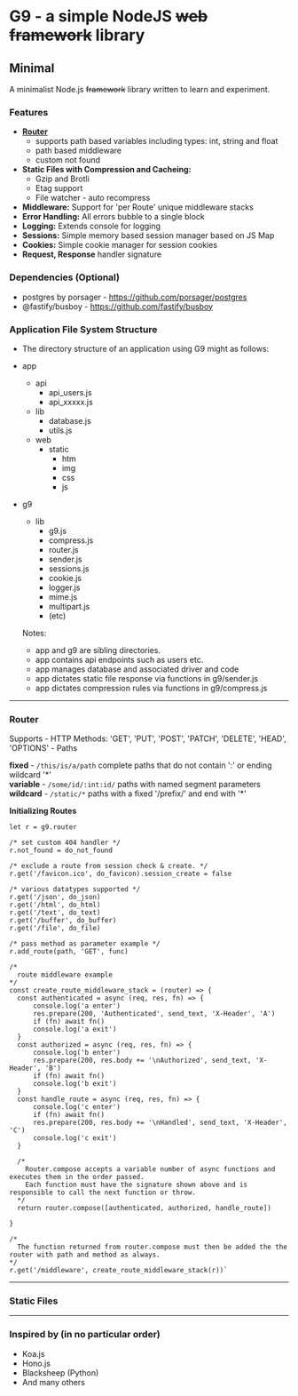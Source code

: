 # G9 - a simple NodeJS ~~web framework~~ library #

## Minimal ##

A minimalist Node.js ~~framework~~ library written to learn and experiment.  

### Features ###
- **[Router](#Router)** 
  - supports path based variables including types: int, string and float
  - path based middleware
  - custom not found
- **Static Files with Compression and Cacheing:**
  - Gzip and Brotli 
  - Etag support 
  - File watcher - auto recompress 
- **Middleware:** Support for 'per Route' unique middleware stacks
- **Error Handling:** All errors bubble to a single block
- **Logging:** Extends console for logging 
- **Sessions:** Simple memory based session manager based on JS Map
- **Cookies:** Simple cookie manager for session cookies
- **Request, Response** handler signature

### Dependencies (Optional) ### 
- postgres by porsager - https://github.com/porsager/postgres
- @fastify/busboy - https://github.com/fastify/busboy

### Application File System Structure ###
- The directory structure of an application using G9 might as follows:

- app
  - api
    - api_users.js
    - api_xxxxx.js
  - lib
    - database.js
    - utils.js
  - web
    - static
      - htm
      - img
      - css
      - js
- g9
  - lib
    - g9.js
    - compress.js
    - router.js
    - sender.js
    - sessions.js
    - cookie.js
    - logger.js
    - mime.js
    - multipart.js
    - (etc)

  Notes:
  - app and g9 are sibling directories.
  - app contains api endpoints such as users etc.
  - app manages database and associated driver and code
  - app dictates static file response via functions in g9/sender.js
  - app dictates compression rules via functions in g9/compress.js

---

 ### Router ###
  Supports 
    - HTTP Methods: 'GET', 'PUT', 'POST', 'PATCH', 'DELETE', 'HEAD', 'OPTIONS'
    - Paths
    
  **fixed** - `/this/is/a/path` complete paths that do not contain '\:' or ending wildcard '\*'  
  **variable** - `/some/id/:int:id/` paths with named segment parameters  
  **wildcard** - `/static/*` paths with a fixed '/prefix/' and end with '\*' 
      
  **Initializing Routes**
  
    let r = g9.router

    /* set custom 404 handler */
    r.not_found = do_not_found  

    /* exclude a route from session check & create. */
    r.get('/favicon.ico', do_favicon).session_create = false  

    /* various datatypes supported */
    r.get('/json', do_json)
    r.get('/html', do_html)
    r.get('/text', do_text)
    r.get('/buffer', do_buffer)
    r.get('/file', do_file)

    /* pass method as parameter example */
    r.add_route(path, 'GET', func)
    
    /* 
      route middleware example 
    */
    const create_route_middleware_stack = (router) => {
      const authenticated = async (req, res, fn) => {
          console.log('a enter')
          res.prepare(200, 'Authenticated', send_text, 'X-Header', 'A')
          if (fn) await fn()
          console.log('a exit')
      }
      const authorized = async (req, res, fn) => {
          console.log('b enter')
          res.prepare(200, res.body += '\nAuthorized', send_text, 'X-Header', 'B')
          if (fn) await fn()
          console.log('b exit')
      }
      const handle_route = async (req, res, fn) => {
          console.log('c enter')
          if (fn) await fn()
          res.prepare(200, res.body += '\nHandled', send_text, 'X-Header', 'C')
          console.log('c exit')
      }

      /* 
        Router.compose accepts a variable number of async functions and executes them in the order passed.
        Each function must have the signature shown above and is responsible to call the next function or throw. 
      */
      return router.compose([authenticated, authorized, handle_route])
    
    }

    /* 
      The function returned from router.compose must then be added the the router with path and method as always. 
    */
    r.get('/middleware', create_route_middleware_stack(r))`

---    
### Static Files ###


---
### Inspired by (in no particular order) ###
- Koa.js
- Hono.js
- Blacksheep (Python)
- And many others

